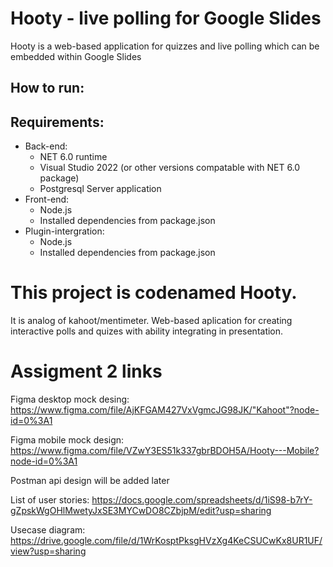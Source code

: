 # Hooty - live polling for Google Slides 
Hooty is a web-based application for quizzes and live polling which can be embedded within Google Slides

## How to run:

## Requirements:
- Back-end:
  - NET 6.0 runtime
  - Visual Studio 2022 (or other versions compatable with NET 6.0 package)
  - Postgresql Server application
- Front-end:
  - Node.js
  - Installed dependencies from package.json
- Plugin-intergration:
  - Node.js
  - Installed dependencies from package.json

# This project is codenamed Hooty.
It is analog of kahoot/mentimeter. Web-based aplication for creating interactive polls and quizes with ability integrating in presentation.

# Assigment 2 links
Figma desktop mock desing: https://www.figma.com/file/AjKFGAM427VxVgmcJG98JK/"Kahoot"?node-id=0%3A1

Figma mobile mock design: https://www.figma.com/file/VZwY3ES51k337gbrBDOH5A/Hooty---Mobile?node-id=0%3A1

Postman api design will be added later

List of user stories: https://docs.google.com/spreadsheets/d/1iS98-b7rY-gZpskWgOHlMwetyJxSE3MYCwDO8CZbjpM/edit?usp=sharing

Usecase diagram: https://drive.google.com/file/d/1WrKosptPksgHVzXg4KeCSUCwKx8UR1UF/view?usp=sharing
